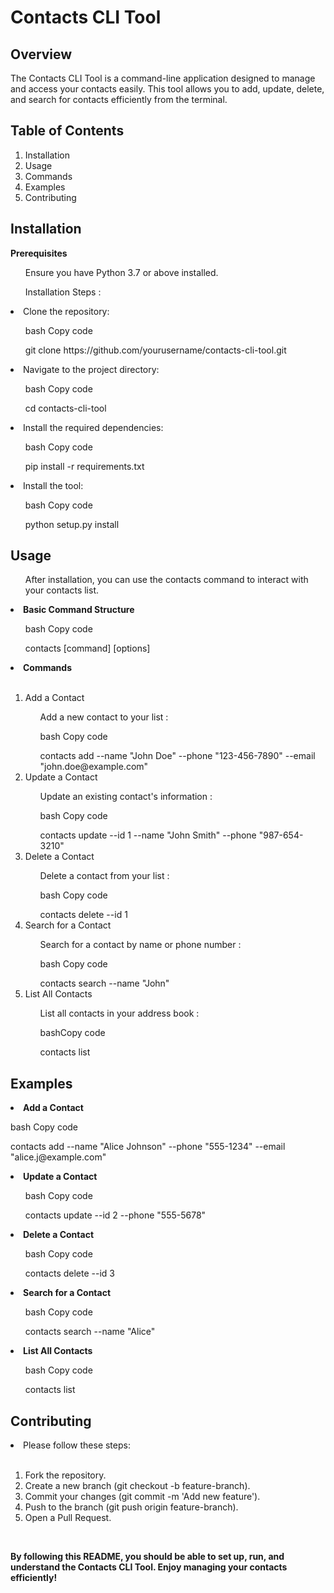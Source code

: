 <h1>Contacts CLI Tool</h1>
<h2>Overview</h2>
<p>The Contacts CLI Tool is a command-line application designed to manage and access your contacts easily. This tool allows you to add, update, delete, and search for contacts efficiently from the terminal.</p>

<h2>Table of Contents</h2>
<ol>
 <li>Installation</li> 
<li>Usage</li>
<li>Commands</li>
<li>Examples</li>
<li>Contributing</li>
</ol>

<h2>Installation</h2>
<b>Prerequisites</b></br>
<ul>Ensure you have Python 3.7 or above installed.</ul>
<ul>Installation Steps : </ul>

  <li>Clone the repository:</li>
<ul>bash
Copy code</ul>
<ul>git clone https://github.com/yourusername/contacts-cli-tool.git</ul>
<li>Navigate to the project directory:</li>
<ul>bash
Copy code</ul>
<ul>cd contacts-cli-tool</ul>
<li>Install the required dependencies:</li>
<ul>bash
Copy code</ul>
<ul>pip install -r requirements.txt</ul>
<li>Install the tool:</li>
<ul>bash
Copy code</ul>
<ul>python setup.py install</ul>
</ol>

<h2>Usage</h2>
<ul>After installation, you can use the contacts command to interact with your contacts list.</ul>

<li><b>Basic Command Structure</b></li>
<ul>bash Copy code</ul>
<ul>contacts [command] [options]</ul>
<li><b>Commands</b></li></br>
<ol type = "1">
<li>Add a Contact</li>
<ul>Add a new contact to your list : </ul>

<ul>bash
Copy code</ul>
<ul>contacts add --name "John Doe" --phone "123-456-7890" --email "john.doe@example.com"</ul>
<li>Update a Contact</li>
<ul>Update an existing contact's information : </ul>

<ul>bash
Copy code</ul>
<ul>contacts update --id 1 --name "John Smith" --phone "987-654-3210"</ul>
<li>Delete a Contact</li>
<ul>Delete a contact from your list : </ul>

<ul>bash
Copy code</ul>
<ul>contacts delete --id 1</ul>
<li>Search for a Contact</li>
<ul>Search for a contact by name or phone number : </ul>

<ul>bash
Copy code</ul>
<ul>contacts search --name "John"</ul>
<li>List All Contacts</li>
<ul>List all contacts in your address book : </ul>

<ul>bashCopy code</ul>
<ul>contacts list</ul>
</ol>
<h2>Examples</h2>
<li><b>Add a Contact</b></li>
<p>bash Copy code</p>
<p>contacts add --name "Alice Johnson" --phone "555-1234" --email "alice.j@example.com"</p>
<li><b>Update a Contact</b></li>
<ul>bash Copy code</ul>
<ul>contacts update --id 2 --phone "555-5678"</ul>
<li><b>Delete a Contact</b></li>
<ul>bash Copy code</ul>
<ul>contacts delete --id 3</ul>
<li><b>Search for a Contact</b></li>
<ul>bash Copy code</ul>
<ul>contacts search --name "Alice"</ul>
<li><b>List All Contacts</b></li>
<ul>bash Copy code</ul>
<ul>contacts list</ul>
<h2>Contributing</h2>
<li>Please follow these steps:</li> </br>
<ol type = "1">
<li>Fork the repository.</li>
<li>Create a new branch (git checkout -b feature-branch).</li>
<li>Commit your changes (git commit -m 'Add new feature').</li>
<li>Push to the branch (git push origin feature-branch).</li>
<li>Open a Pull Request.</li>
</ol> </br>


**By following this README, you should be able to set up, run, and understand the Contacts CLI Tool. Enjoy managing your contacts efficiently!**






